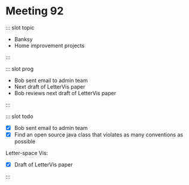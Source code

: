 # Meeting 92

<Meeting index="92" members="Bob, Elif, Mohammed, Wang" date="19 Oct 2020 11:00" nextDate="2 Nov 2020 11:00">

::: slot topic

- Banksy
- Home improvement projects

:::

::: slot prog

- Bob sent email to admin team
- Next draft of LetterVis paper
- Bob reviews next draft of LetterVis paper

:::

::: slot todo

- [x] Bob sent email to admin team
- [x] Find an open source java class that violates as many conventions as possible

Letter-space Vis:

- [x] Draft of LetterVis paper

:::

</Meeting>
